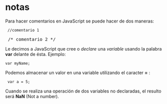 # notas
Para hacer comentarios en JavaScript se puede hacer de dos maneras:
<pre><code> //comentario 1 </pre></code>
<pre></code> /* comentario 2 */ </pre></code>

Le decimos a JavaScript que cree o <i>declare</i> una <i>variable</i> usando la palabra <b>var</b> delante de ésta. Ejemplo:
<pre><code>var myName;</pre></code>
Podemos almacenar un valor en una variable utilizando el caracter <b>=</b> :
<pre><code> var a = 5; </pre></code>

Cuando se realiza una operación de dos variables no declaradas, el resulto será <b>NaN</b> (Not a number).
